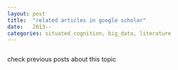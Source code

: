 ```yaml
---
layout: post
title:  "related articles in google scholar"
date:   2013--
categories: situated_cognition, big_data, literature
---
```


![]()

check previous posts about this topic

